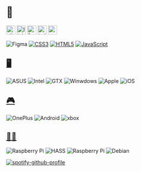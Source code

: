 # 🙏

[<img src='https://cdn.jsdelivr.net/npm/simple-icons@3.0.1/icons/github.svg' alt='github' height='24'>](https://github.com/velij)  [<img src='https://cdn.jsdelivr.net/npm/simple-icons@3.0.1/icons/linkedin.svg' alt='linkedin' height='24'>](https://www.linkedin.com/in/veliveromann/)  [<img src='https://cdn.jsdelivr.net/npm/simple-icons@3.0.1/icons/facebook.svg' alt='facebook' height='24'>](https://www.facebook.com/velijohan)  [<img src='https://cdn.jsdelivr.net/npm/simple-icons@3.0.1/icons/twitter.svg' alt='twitter' height='24'>](https://twitter.com/velivelilev)  [<img src='https://cdn.jsdelivr.net/npm/simple-icons@3.0.1/icons/icloud.svg' alt='website' height='24'>](https://veli.ee)  

![Figma](https://img.shields.io/badge/figma-000.svg?logo=figma&logoColor=78c685)
[![CSS3](https://img.shields.io/badge/css3-000.svg?logo=css3&logoColor=50407a)](#)
[![HTML5](https://img.shields.io/badge/html5-000.svg?logo=html5&logoColor=E34F26)](#)
[![JavaScript](https://img.shields.io/badge/javascript-000.svg?logo=javascript&logoColor=9e9544)](#)

## [🖥️](https://weekdone.com)
![ASUS](https://img.shields.io/badge/XPS-15-B0BEC5.svg?logo=asus&logoColor=white&labelColor=000080)
![Intel](https://img.shields.io/badge/i9-9980HK-B0BEC5.svg?&logo=intel&logoColor=white&labelColor=0071C5)
![GTX](https://img.shields.io/badge/GTX-1650-B0BEC5.svg?&logo=nVIDIA&logoColor=white&labelColor=76B900)
![Winwdows](https://img.shields.io/badge/%E2%80%8E-11-B0BEC5?&logo=windows&logoColor=white&labelColor=0078D6)
![Apple](https://img.shields.io/badge/iPad-Pro-546E7A?logo=apple&logoColor=000&labelColor=fff)
![iOS](https://img.shields.io/badge/%E2%80%8E-15-546E7A?logo=ios&logoColor=000&labelColor=fff)

## [🎮](https://veli.ee)
![OnePlus](https://img.shields.io/badge/8-T-9ed9ca.svg?logo=oneplus&logoColor=white&labelColor=F5010C)
![Android](https://img.shields.io/badge/%E2%80%8E-12-9ed9ca?logo=android&logoColor=white&labelColor=3DDC84)
![xbox](https://img.shields.io/badge/One-X-000?logo=xbox&logoColor=white&labelColor=107C10)

## [🧑‍💻](https://github.com/velijv)
![Raspberry Pi](https://img.shields.io/badge/%E2%80%8E-4B+-41BDF5?logo=Raspberry-Pi&logoColor=fff&labelColor=C51A4A)
![HASS](https://img.shields.io/badge/%E2%80%8E-8.1-C51A4A?logo=HomeAssistant&logoColor=fff&labelColor=41BDF5)
![Raspberry Pi](https://img.shields.io/badge/%E2%80%8E-3B+-D70A53?logo=Raspberry-Pi&logoColor=fff&labelColor=C51A4A)
![Debian](https://img.shields.io/badge/%E2%80%8E-11-C51A4A?logo=debian&logoColor=white&labelColor=D70A53)

[![spotify-github-profile](https://spotify-github-profile.vercel.app/api/view?uid=1180070275&cover_image=false&theme=natemoo-re&bar_color_cover=true&bar_color=0cf104)](https://spotify-github-profile.vercel.app/api/view?uid=1180070275&redirect=true)


<!--
<a href="https://github.com/anuraghazra/github-readme-stats">
  <img align="center" src="https://github-readme-stats.vercel.app/api?username=velijv&show_icons=true&theme=github_dark" />
</a>
<a href="https://github.com/anuraghazra/github-readme-stats">
  <img align="center" src="https://github-readme-stats.vercel.app/api/top-langs?username=velijv&layout=compact&theme=github_dark" />
</a>

[![](https://github-readme-stats.vercel.app/api?username=velijv&show_icons=true&theme=github_dark)](#)

[![](https://github-readme-stats.vercel.app/api/top-langs/?username=velijv&layout=compact&theme=github_dark)](#)

**velijv/velijv** is a ✨ _special_ ✨ repository because its `README.md` (this file) appears on your GitHub profile.

Here are some ideas to get you started:

- 🔭 I’m currently working on ...
- 🌱 I’m currently learning ...
- 👯 I’m looking to collaborate on ...
- 🤔 I’m looking for help with ...
- 💬 Ask me about ...
- 📫 How to reach me: ...
- 😄 Pronouns: ...
- ⚡ Fun fact: ...
-->
